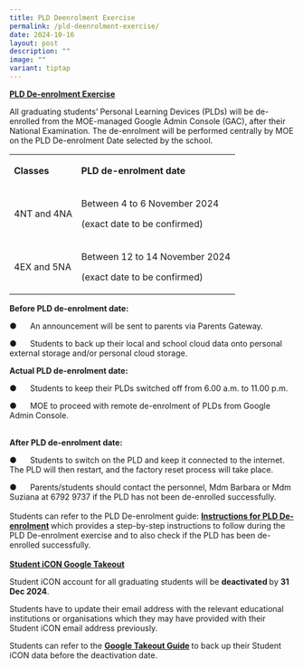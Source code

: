 ```yaml
---
title: PLD Deenrolment Exercise
permalink: /pld-deenrolment-exercise/
date: 2024-10-16
layout: post
description: ""
image: ""
variant: tiptap
---
```

<p><strong><u>PLD De-enrolment Exercise</u></strong>
</p>
<p>All graduating students’ Personal Learning Devices (PLDs) will be de-enrolled
from the MOE-managed Google Admin Console (GAC), after their National Examination.
The de-enrolment will be performed centrally by MOE on the PLD De-enrolment
Date selected by the school.</p>
<table style="minWidth: 50px">
<colgroup>
<col>
<col>
</colgroup>
<tbody>
<tr>
<td rowspan="1" colspan="1">
<p><strong>Classes</strong>
</p>
</td>
<td rowspan="1" colspan="1">
<p><strong>PLD de-enrolment date</strong>
</p>
</td>
</tr>
<tr>
<td rowspan="1" colspan="1">
<p>4NT and 4NA</p>
</td>
<td rowspan="1" colspan="1">
<p>Between 4 to 6 November 2024</p>
<p>(exact date to be confirmed)</p>
</td>
</tr>
<tr>
<td rowspan="1" colspan="1">
<p>4EX and 5NA</p>
</td>
<td rowspan="1" colspan="1">
<p>Between 12 to 14 November 2024</p>
<p>(exact date to be confirmed)</p>
</td>
</tr>
</tbody>
</table>
<p><strong>Before PLD de-enrolment date:</strong>
</p>
<p>●&nbsp;&nbsp;&nbsp;&nbsp;&nbsp; An announcement will be sent to parents
via Parents Gateway.</p>
<p>●&nbsp;&nbsp;&nbsp;&nbsp;&nbsp; Students to back up their local and school
cloud data onto personal external storage and/or personal cloud storage.
<br>
</p>
<p><strong>Actual PLD de-enrolment date:</strong>
</p>
<p>●&nbsp;&nbsp;&nbsp;&nbsp;&nbsp; Students to keep their PLDs switched off
from 6.00 a.m. to 11.00 p.m.</p>
<p>●&nbsp;&nbsp;&nbsp;&nbsp;&nbsp; MOE to proceed with remote de-enrolment
of PLDs from Google Admin Console.</p>
<p>
<br><strong>After PLD de-enrolment date:</strong>
</p>
<p>●&nbsp;&nbsp;&nbsp;&nbsp;&nbsp; Students to switch on the PLD and keep
it connected to the internet. The PLD will then restart, and the factory
reset process will take place.</p>
<p>●&nbsp;&nbsp;&nbsp;&nbsp;&nbsp; Parents/students should contact the personnel,
Mdm Barbara or Mdm Suziana at 6792 9737 if the PLD has not been de-enrolled
successfully.
<br>
<br>Students can refer to the PLD De-enrolment guide: <strong><a href="https://drive.google.com/file/d/1QwItyeBxwaL_JadwAdjAl3rv6Na6pioy/view?usp=sharing" rel="noopener nofollow" target="_blank">Instructions for PLD De-enrolment</a> </strong>which
provides a step-by-step instructions to follow during the PLD De-enrolment
exercise and to also check if the PLD has been de-enrolled successfully.
<br>
<br><strong><u>Student iCON Google Takeout</u></strong>
</p>
<p>Student iCON account for all graduating students will be <strong>deactivated </strong>by <strong>31 Dec 2024</strong>.</p>
<p>Students have to update their email address with the relevant educational
institutions or organisations which they may have provided with their Student
iCON email address previously.</p>
<p>Students can refer to the <strong><a href="https://drive.google.com/file/d/1ShlLtAt6qFx_jNbzXEDd95AZMTf0jQgq/view?usp=sharing" rel="noopener nofollow" target="_blank">Google Takeout Guide</a> </strong>to
back up their Student<strong> </strong>iCON data before the deactivation
date.</p>